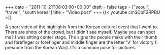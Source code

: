 +++
date = "2011-10-21T08:03:00+00:00"
draft = false
tags = ["seoul", "travel", "south korea"]
title = "Video post"
+++
{{< youtube cmSCpF2RPBU >}}

A short video of the highlights from the Korean cultural event that I went to. There are shots of the crowd, but I didn't see myself. Maybe you can spot me? I was sitting center stage. The signs the people make with their thumb and forefinger or forefinger and middle finger are the letter 'V' for victory (I presume from the Korean War). It's a common pose for pictures.
